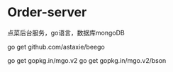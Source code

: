 # Order-server
点菜后台服务，go语言，数据库mongoDB

go get github.com/astaxie/beego

go get gopkg.in/mgo.v2
go get gopkg.in/mgo.v2/bson